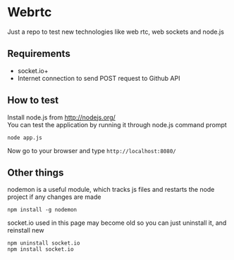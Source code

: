Webrtc
=====

Just a repo to test new technologies like web rtc, web sockets and node.js


## Requirements ##
* socket.io+ 
* Internet connection to send POST request to Github API

## How to test ##
Install node.js from http://nodejs.org/  
You can test the application by running it through node.js command prompt  
```
node app.js
```

Now go to your browser and type `http://localhost:8080/`

## Other things ##
nodemon is a useful module, which tracks js files and restarts the node project if any changes are made 
```
npm install -g nodemon
```
socket.io used in this page may become old so you can just uninstall it, and reinstall new
```
npm uninstall socket.io
npm install socket.io
```
